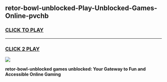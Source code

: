 
## retor-bowl-unblocked-Play-Unblocked-Games-Online-pvchb
<h3>
<a href="https://premium76.site?title=retor-bowl-unblocked&ref=25A">CLICK TO PLAY</a></h3>
<hr>

<h3>
<a href="https://premium76.site?title=retor-bowl-unblocked&ref=25A">CLICK 2 PLAY</a>
  
</h3>

<a href="https://premium76.site?title=retor-bowl-unblocked&ref=25A"><img src="https://clearcache.store/games.png"></a>


**retor-bowl-unblocked games unblocked: Your Gateway to Fun and Accessible Online Gaming**
